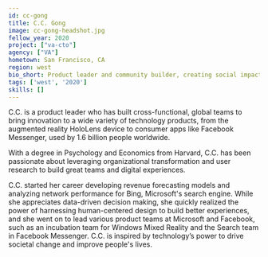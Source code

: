 ```yaml
---
id: cc-gong
title: C.C. Gong
image: cc-gong-headshot.jpg
fellow_year: 2020
project: ["va-cto"]
agency: ["VA"]
hometown: San Francisco, CA
region: west
bio_short: Product leader and community builder, creating social impact through organizational transformation and human-centered design.
tags: ['west', '2020']
skills: []
---
```


C.C. is a product leader who has built cross-functional, global teams to bring innovation to a wide variety of technology products, from the augmented reality HoloLens device to consumer apps like Facebook Messenger, used by 1.6 billion people worldwide.

With a degree in Psychology and Economics from Harvard, C.C. has been passionate about leveraging organizational transformation and user research to build great teams and digital experiences.

C.C. started her career developing revenue forecasting models and analyzing network performance for Bing, Microsoft's search engine. While she appreciates data-driven decision making, she quickly realized the power of harnessing human-centered design to build better experiences, and she went on to lead various product teams at Microsoft and Facebook, such as an incubation team for Windows Mixed Reality and the Search team in Facebook Messenger. C.C. is inspired by technology’s power to drive societal change and improve people's lives.
